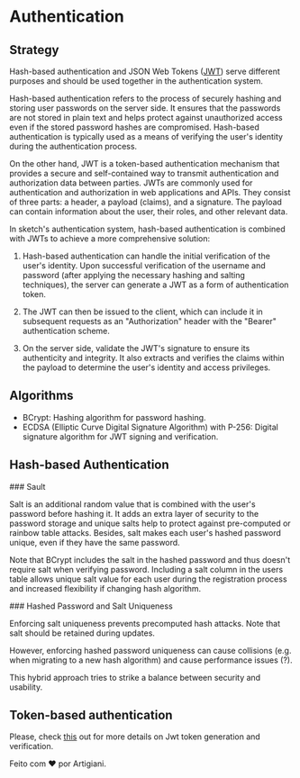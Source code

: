 # Authentication

## Strategy

Hash-based authentication and JSON Web Tokens ([JWT](https://jwt.io)) serve different purposes and should be used together in the authentication system.

Hash-based authentication refers to the process of securely hashing and storing user passwords on the server side. It ensures that the passwords are not stored in plain text and helps protect against unauthorized access even if the stored password hashes are compromised. Hash-based authentication is typically used as a means of verifying the user's identity during the authentication process.

On the other hand, JWT is a token-based authentication mechanism that provides a secure and self-contained way to transmit authentication and authorization data between parties. JWTs are commonly used for authentication and authorization in web applications and APIs. They consist of three parts: a header, a payload (claims), and a signature. The payload can contain information about the user, their roles, and other relevant data.

In sketch's authentication system, hash-based authentication is combined with JWTs to achieve a more comprehensive solution:

1. Hash-based authentication can handle the initial verification of the user's identity. Upon successful verification of the username and password (after applying the necessary hashing and salting techniques), the server can generate a JWT as a form of authentication token.

2. The JWT can then be issued to the client, which can include it in subsequent requests as an "Authorization" header with the "Bearer" authentication scheme.

3. On the server side, validate the JWT's signature to ensure its authenticity and integrity. It also extracts and verifies the claims within the payload to determine the user's identity and access privileges.

## Algorithms

* BCrypt: Hashing algorithm for password hashing.
* ECDSA (Elliptic Curve Digital Signature Algorithm) with P-256: Digital signature algorithm for JWT signing and verification.

## Hash-based Authentication

### Sault

Salt is an additional random value that is combined with the user's password before hashing it. It adds an extra layer of security to the password storage and unique salts help to protect against pre-computed or rainbow table attacks. Besides, salt makes each user's hashed password unique, even if they have the same password.

Note that BCrypt includes the salt in the hashed password and thus doesn't require salt when verifying password.
Including a salt column in the users table allows unique salt value for each user during the registration process and increased flexibility if changing hash algorithm.

### Hashed Password and Salt Uniqueness

Enforcing salt uniqueness prevents precomputed hash attacks. Note that salt should be retained during updates.

However, enforcing hashed password uniqueness can cause collisions (e.g. when migrating to a new hash algorithm) and cause performance issues (?).

This hybrid approach tries to strike a balance between security and usability.

## Token-based authentication

Please, check [this](https://github.com/rafaelfiume/sketch/pull/111) out for more details on Jwt token generation and verification.


Feito com ❤️ por Artigiani.
